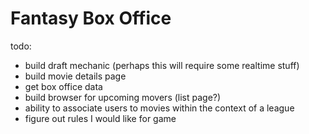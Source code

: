 # Fantasy Box Office

todo:

- build draft mechanic (perhaps this will require some realtime stuff)
- build movie details page
- get box office data
- build browser for upcoming movers (list page?)
- ability to associate users to movies within the context of a league
- figure out rules I would like for game
